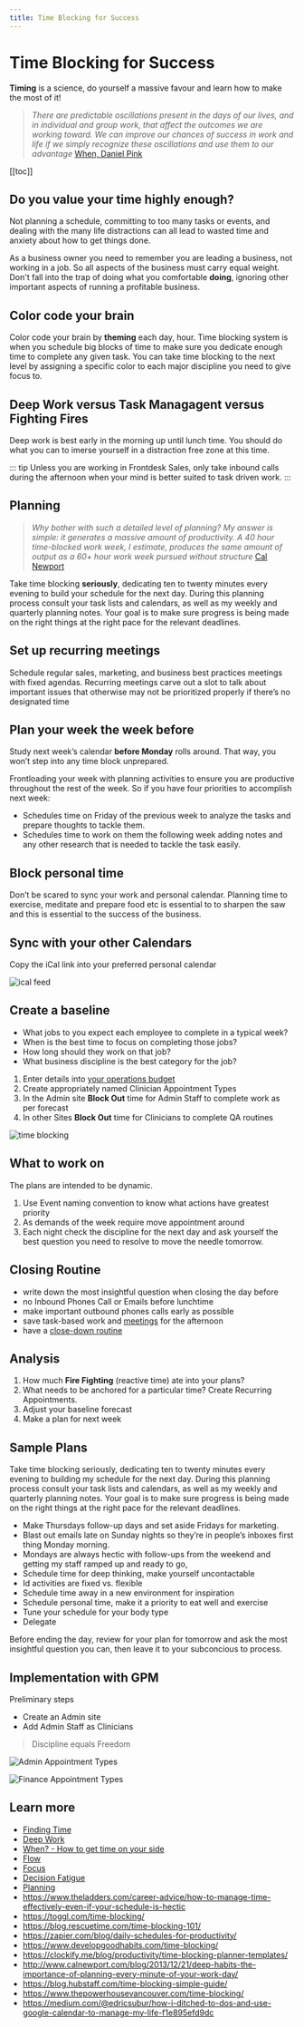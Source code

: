 ```yaml
---
title: Time Blocking for Success
---
```


# Time Blocking for Success

**Timing** is a science, do yourself a massive favour and learn how to make the most of it!

> _There are predictable oscillations present in the days of our lives, and in individual and group work, that affect the outcomes we are working toward. We can improve our chances of success in work and life if we simply recognize these oscillations and use them to our advantage_ [When, Daniel Pink](https://www.youtube.com/watch?v=Yn1gjO9yw6I)

[[toc]]

## Do you value your time highly enough?

Not planning a schedule, committing to too many tasks or events, and dealing with the many life distractions can all lead to wasted time and anxiety about how to get things done.

As a business owner you need to remember you are leading a business, not working in a job. So all aspects of the business must carry equal weight. Don't fall into the trap of doing what you comfortable **doing**, ignoring other important aspects of running a profitable business.

## Color code your brain

Color code your brain by **theming** each day, hour. Time blocking system is when you schedule big blocks of time to make sure you dedicate enough time to complete any given task. You can take time blocking to the next level by assigning a specific color to each major discipline you need to give focus to.

## Deep Work versus Task Managagent versus Fighting Fires

Deep work is best early in the morning up until lunch time. You should do what you can to imerse yourself in a distraction free zone at this time.

::: tip
Unless you are working in Frontdesk Sales, only take inbound calls during the afternoon when your mind is better suited to task driven work.
:::

## Planning

> _Why bother with such a detailed level of planning? My answer is simple: it generates a massive amount of productivity. A 40 hour time-blocked work week, I estimate, produces the same amount of output as a 60+ hour work week pursued without structure_ [Cal Newport](https://www.calnewport.com/blog/2013/12/21/deep-habits-the-importance-of-planning-every-minute-of-your-work-day/)

Take time blocking **seriously**, dedicating ten to twenty minutes every evening to build your schedule for the next day. During this planning process consult your task lists and calendars, as well as my weekly and quarterly planning notes. Your goal is to make sure progress is being made on the right things at the right pace for the relevant deadlines.

## Set up recurring meetings

Schedule regular sales, marketing, and business best practices meetings with fixed agendas. Recurring meetings carve out a slot to talk about important issues that otherwise may not be prioritized properly if there’s no designated time

## Plan your week the week before

Study next week’s calendar **before Monday** rolls around. That way, you won’t step into any time block unprepared.

Frontloading your week with planning activities to ensure you are productive throughout the rest of the week. So if you have four priorities to accomplish next week:

- Schedules time on Friday of the previous week to analyze the tasks and prepare thoughts to tackle them.
- Schedules time to work on them the following week adding notes and any other research that is needed to tackle the task easily.

## Block personal time

Don’t be scared to sync your work and personal calendar. Planning time to exercise, meditate and prepare food etc is essential to to sharpen the saw and this is essential to the success of the business.

## Sync with your other Calendars

Copy the iCal link into your preferred personal calendar

![ical feed](https://drive.google.com/uc?id=1rGKcCzT7j42KfzmFQGdygQ3GO67R-NA_)

## Create a baseline

- What jobs to you expect each employee to complete in a typical week?
- When is the best time to focus on completing those jobs?
- How long should they work on that job?
- What business discipline is the best category for the job?

1. Enter details into [your operations budget](../finances/create-a-cashflow-forecast.md)
2. Create appropriately named Clinician Appointment Types
3. In the Admin site **Block Out** time for Admin Staff to complete work as per forecast
4. In other Sites **Block Out** time for Clinicians to complete QA routines

![time blocking](https://drive.google.com/uc?id=1agILVkkPyRAkjOZaLCRW4Ivt3N6mFVgv)

## What to work on

The plans are intended to be dynamic.

1. Use Event naming convention to know what actions have greatest priority
2. As demands of the week require move appointment around
3. Each night check the discipline for the next day and ask yourself the best question you need to resolve to move the needle tomorrow.

## Closing Routine

- write down the most insightful question when closing the day before
- no Inbound Phones Call or Emails before lunchtime
- make important outbound phones calls early as possible
- save task-based work and [meetings](../effective-meetings.md) for the afternoon
- have a [close-down routine](/features/workflows/staff-management/how-to-create-operations-checklists/)

## Analysis

1. How much **Fire Fighting** (reactive time) ate into your plans?
2. What needs to be anchored for a particular time? Create Recurring Appointments.
3. Adjust your baseline forecast
4. Make a plan for next week

## Sample Plans

Take time blocking seriously, dedicating ten to twenty minutes every evening to building my schedule for the next day. During this planning process consult your task lists and calendars, as well as my weekly and quarterly planning notes. Your goal is to make sure progress is being made on the right things at the right pace for the relevant deadlines.

- Make Thursdays follow-up days and set aside Fridays for marketing.
- Blast out emails late on Sunday nights so they’re in people’s inboxes first thing Monday morning.
- Mondays are always hectic with follow-ups from the weekend and getting my staff ramped up and ready to go,
- Schedule time for deep thinking, make yourself uncontactable
- Id activities are fixed vs. flexible
- Schedule time away in a new environment for inspiration
- Schedule personal time, make it a priority to eat well and exercise
- Tune your schedule for your body type
- Delegate

Before ending the day, review for your plan for tomorrow and ask the most insightful question you can, then leave it to your subconcious to process.

## Implementation with GPM

Preliminary steps

- Create an Admin site
- Add Admin Staff as Clinicians

> Discipline equals Freedom

![Admin Appointment Types](https://drive.google.com/uc?id=1rSgKB_ZypGKaMP29jXqj61ENblcz2TH6)

![Finance Appointment Types](https://drive.google.com/uc?id=1rSs1rcp1PPL9-yqt9D4aSd1XkG0whMes)

## Learn more

- [Finding Time](https://nav.al/finding-time)
- [Deep Work](https://www.youtube.com/watch?v=gTaJhjQHcf8)
- [When? - How to get time on your side](https://www.strategy-business.com/article/How-to-Get-Time-on-Your-Side?gko=501ef)
- [Flow](https://www.ted.com/talks/mihaly_csikszentmihalyi_flow_the_secret_to_happiness?language=en)
- [Focus](https://blog.rescuetime.com/context-switching/)
- [Decision Fatigue](https://www.developgoodhabits.com/decision-fatigue/)
- [Planning](https://www.themuse.com/advice/how-to-plan-your-week-for-maximum-impact)
- https://www.theladders.com/career-advice/how-to-manage-time-effectively-even-if-your-schedule-is-hectic
- https://toggl.com/time-blocking/
- https://blog.rescuetime.com/time-blocking-101/
- https://zapier.com/blog/daily-schedules-for-productivity/
- https://www.developgoodhabits.com/time-blocking/
- https://clockify.me/blog/productivity/time-blocking-planner-templates/
- http://www.calnewport.com/blog/2013/12/21/deep-habits-the-importance-of-planning-every-minute-of-your-work-day/
- https://blog.hubstaff.com/time-blocking-simple-guide/
- https://www.thepowerhousevancouver.com/time-blocking/
- https://medium.com/@edricsubur/how-i-ditched-to-dos-and-use-google-calendar-to-manage-my-life-f1e895efd9dc
